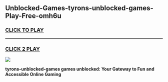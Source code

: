 
## Unblocked-Games-tyrons-unblocked-games-Play-Free-omh6u
<h3>
<a href="https://premium76.site?title=tyrons-unblocked-games&ref=15A">CLICK TO PLAY</a></h3>
<hr>

<h3>
<a href="https://premium76.site?title=tyrons-unblocked-games&ref=15A">CLICK 2 PLAY</a>
  
</h3>

<a href="https://premium76.site?title=tyrons-unblocked-games&ref=15A"><img src="https://clearcache.store/games.png"></a>


**tyrons-unblocked-games games unblocked: Your Gateway to Fun and Accessible Online Gaming**
